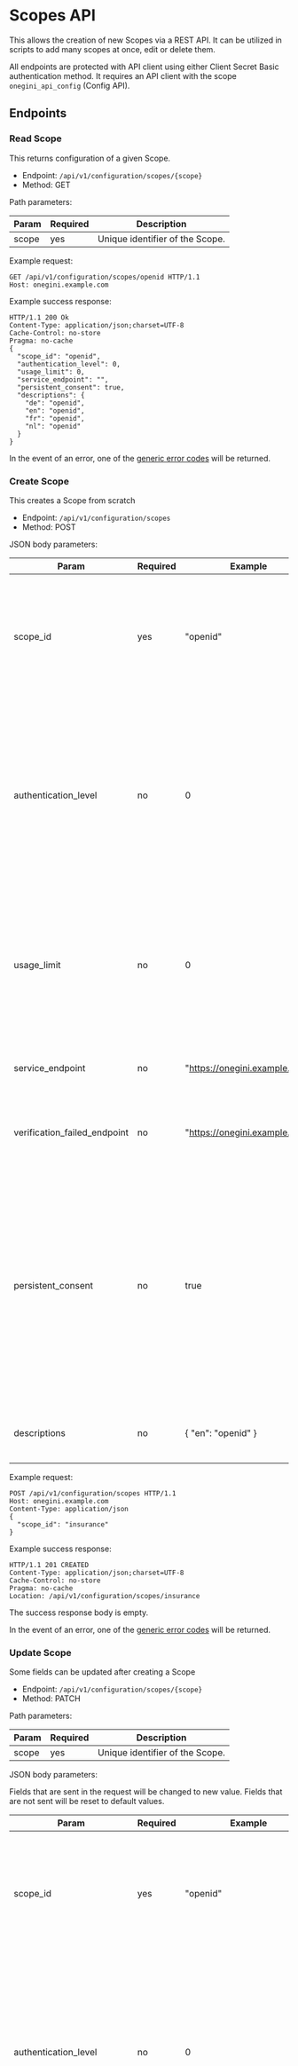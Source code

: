 # Scopes API

This allows the creation of new Scopes via a REST API. It can be utilized in scripts to add many scopes at once, edit or delete them.

All endpoints are protected with API client using either Client Secret Basic authentication method. It requires an API client with the scope `onegini_api_config` (Config API).

## Endpoints

### Read Scope

This returns configuration of a given Scope.

* Endpoint: `/api/v1/configuration/scopes/{scope}`
* Method: GET

Path parameters:

| Param | Required | Description
|-------|----------|--------------------------------
| scope | yes      | Unique identifier of the Scope. 

Example request:

```http
GET /api/v1/configuration/scopes/openid HTTP/1.1
Host: onegini.example.com
```

Example success response:

```http
HTTP/1.1 200 Ok
Content-Type: application/json;charset=UTF-8
Cache-Control: no-store
Pragma: no-cache
{
  "scope_id": "openid",
  "authentication_level": 0,
  "usage_limit": 0,
  "service_endpoint": "",
  "persistent_consent": true,
  "descriptions": {
    "de": "openid",
    "en": "openid",
    "fr": "openid",
    "nl": "openid"
  }
}
```

In the event of an error, one of the [generic error codes](#error-codes) will be returned.

### Create Scope

This creates a Scope from scratch

* Endpoint: `/api/v1/configuration/scopes`
* Method: POST

JSON body parameters:

| Param                        | Required | Example                       | Description
|------------------------------|----------|-------------------------------|----------------------------------------------------------------------------------------------------------------------------------------------------------------------------------------------------------------------------------------------------------
| scope_id                     | yes      | "openid"                      |  Scope identifier. At most 20 characters: letters (a-z, A-Z), digits (0-9), underscores (_) and hyphens (-) permitted.
| authentication_level         | no       | 0                             |  Authentication level. If not provided defaults to 0. The Required authentication level of the user. If the Authentication level doesn't match, the user will be redirected to the configured authentication server.
| usage_limit                  | no       | 0                             |  Usage limit. If not provided defaults to 0. The number of times an Access token for this Scope can be used. When the value is 0, the Access token usage is unlimited.
| service_endpoint             | no       | "https://onegini.example.com" |  Service endpoint. If not provided defaults to null.
| verification_failed_endpoint | no       | "https://onegini.example.com" |  Verification failed endpoint. If not provided defaults to null.
| persistent_consent           | no       | true                          |  Persistent consent. If not provided defaults to false. When true, the user has to give Consent for this Scope during only the first Authorization request. When false, the User has to give Consent for every Authorization request with this Scope.
| descriptions                 | no       | { "en": "openid" }            |  Descriptions. If not provided, no descriptions will be stored.

Example request:

```http
POST /api/v1/configuration/scopes HTTP/1.1
Host: onegini.example.com
Content-Type: application/json
{
  "scope_id": "insurance"
}
```

Example success response:

```http
HTTP/1.1 201 CREATED
Content-Type: application/json;charset=UTF-8
Cache-Control: no-store
Pragma: no-cache
Location: /api/v1/configuration/scopes/insurance
```

The success response body is empty.

In the event of an error, one of the [generic error codes](#error-codes) will be returned.

### Update Scope

Some fields can be updated after creating a Scope

* Endpoint: `/api/v1/configuration/scopes/{scope}`
* Method: PATCH

Path parameters:

| Param | Required | Description
|-------|----------|---------------------------------
| scope | yes      | Unique identifier of the Scope.


JSON body parameters:

Fields that are sent in the request will be changed to new value. Fields that are not sent will be reset to default values.

| Param                        | Required | Example                       | Description
|------------------------------|----------|-------------------------------|----------------------------------------------------------------------------------------------------------------------------------------------------------------------------------------------------------------------------------------------------------
| scope_id                     | yes      | "openid"                      |  Scope identifier. At most 20 characters: letters (a-z, A-Z), digits (0-9), underscores (_) and hyphens (-) permitted.
| authentication_level         | no       | 0                             |  Authentication level. If not provided defaults to 0. The Required authentication level of the user. If the Authentication level doesn't match, the user will be redirected to the configured authentication server.
| usage_limit                  | no       | 0                             |  Usage limit. If not provided defaults to 0. The number of times an Access token for this Scope can be used. When the value is 0, the Access token usage is unlimited.
| service_endpoint             | no       | "https://onegini.example.com" |  Service endpoint. If not provided defaults to null.
| verification_failed_endpoint | no       | "https://onegini.example.com" |  Verification failed endpoint. If not provided defaults to null.
| persistent_consent           | no       | true                          |  Persistent consent. If not provided defaults to false. When true, the user has to give Consent for this Scope during only the first Authorization request. When false, the User has to give Consent for every Authorization request with this Scope.
| descriptions                 | no       | { "en": "openid" }            |  Descriptions. If not provided, no descriptions will be stored.

Example request:

```http
PATCH /api/v1/configuration/scopes/insurance HTTP/1.1
Host: onegini.example.com
Content-Type: application/json

{
  "scope_id": "insurance",
  "descriptions": {
    "nl": "verzekering"
  }
}
```

Example success response:

```http
HTTP/1.1 204 NO CONTENT
Content-Type: application/json;charset=UTF-8
Cache-Control: no-store
Pragma: no-cache
```

The success response body is empty.

In the event of an error, one of the [generic error codes](#error-codes) will be returned.

### Delete Scope

This removes a Scope.

* Endpoint: `/api/v1/configuration/scopes/{scope}`
* Method: DELETE

Path parameters:

| Param | Required | Description
|-------|----------|--------------------------------
| scope | yes      | Unique identifier of the Scope.


Example request:

```http
DELETE /api/v1/configuration/scopes/insurance HTTP/1.1
Host: onegini.example.com
```

Example success response:

```http
HTTP/1.1 204 NO CONTENT
Content-Type: application/json;charset=UTF-8
Cache-Control: no-store
Pragma: no-cache
```

## Error codes

One of the following responses will be returned, containing a JSON object with an error code, a message and details about the error.

| HTTP status | Error code                       | Message
|-------------|----------------------------------|---------------------------------------------------------------------------------------------------------
| 400         | invalid_request                  | One or more parameters is missing or incorrect. The details contain the missing or incorrect parameters.
| 401         | unauthorized                     | Provide valid credentials to get access to the API.
| 403         | forbidden                        | Operation is not allowed for the current user.
| 404         | not_found                        | Scope configuration cannot be found 
| 409         | conflict                         | The Scope already exists
